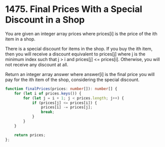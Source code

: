 # 1475. Final Prices With a Special Discount in a Shop

You are given an integer array prices where prices[i] is the price of the ith item in a shop.

There is a special discount for items in the shop. If you buy the ith item, then you will receive a discount equivalent to prices[j] where j is the minimum index such that j > i and prices[j] <= prices[i]. Otherwise, you will not receive any discount at all.

Return an integer array answer where answer[i] is the final price you will pay for the ith item of the shop, considering the special discount.

```ts
function finalPrices(prices: number[]): number[] {
    for (let i of prices.keys()) {
        for (let j = i + 1; j < prices.length; j++) {
            if (prices[j] <= prices[i]) {
                prices[i] -= prices[j];
                break;
            }
        }
    }

    return prices;
};
```
